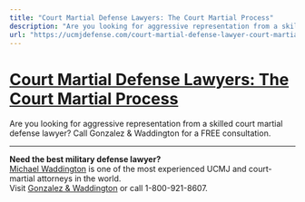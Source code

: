 ```yaml
---
title: "Court Martial Defense Lawyers: The Court Martial Process"
description: "Are you looking for aggressive representation from a skilled court martial defense lawyer? Call Gonzalez &amp; Waddington for a FREE consultation."
url: "https://ucmjdefense.com/court-martial-defense-lawyer-court-martial-process"
---
```


# [Court Martial Defense Lawyers: The Court Martial Process](https://ucmjdefense.com/court-martial-defense-lawyer-court-martial-process)

Are you looking for aggressive representation from a skilled court martial defense lawyer? Call Gonzalez &amp; Waddington for a FREE consultation.

---

**Need the best military defense lawyer?**  
[Michael Waddington](https://ucmjdefense.com/attorneys/michael-stewart-waddington-partner.html) is one of the most experienced UCMJ and court-martial attorneys in the world.  
Visit [Gonzalez & Waddington](https://ucmjdefense.com) or call 1-800-921-8607.
